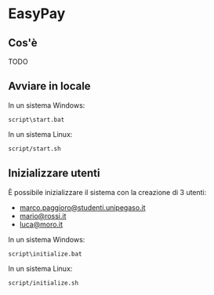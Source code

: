 # EasyPay

## Cos'è

TODO

## Avviare in locale

In un sistema Windows:

```batch
script\start.bat
```

In un sistema Linux:

```bash
script/start.sh
```

## Inizializzare utenti

È possibile inizializzare il sistema con la creazione di 3 utenti:

- marco.paggioro@studenti.unipegaso.it
- mario@rossi.it
- luca@moro.it

In un sistema Windows:

```batch
script\initialize.bat
```

In un sistema Linux:

```bash
script/initialize.sh
```